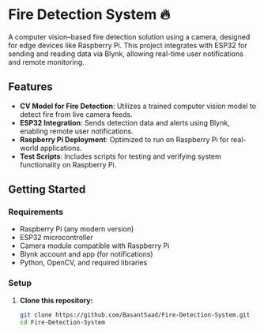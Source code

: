 # Fire Detection System 🔥

A computer vision–based fire detection solution using a camera, designed for edge devices like Raspberry Pi. This project integrates with ESP32 for sending and reading data via Blynk, allowing real-time user notifications and remote monitoring.

## Features

- **CV Model for Fire Detection**: Utilizes a trained computer vision model to detect fire from live camera feeds.
- **ESP32 Integration**: Sends detection data and alerts using Blynk, enabling remote user notifications.
- **Raspberry Pi Deployment**: Optimized to run on Raspberry Pi for real-world applications.
- **Test Scripts**: Includes scripts for testing and verifying system functionality on Raspberry Pi.

## Getting Started

### Requirements

- Raspberry Pi (any modern version)
- ESP32 microcontroller
- Camera module compatible with Raspberry Pi
- Blynk account and app (for notifications)
- Python, OpenCV, and required libraries

### Setup

1. **Clone this repository:**
   ```bash
   git clone https://github.com/BasantSaad/Fire-Detection-System.git
   cd Fire-Detection-System
